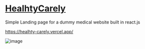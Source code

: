 # [HealhtyCarely](https://healhty-carely.vercel.app/)
Simple Landing page for a dummy medical website built in react.js

https://healhty-carely.vercel.app/

![image](https://github.com/jordaoqualho/HealhtyCarely/assets/50970557/24f2725c-8a2a-41ed-a66f-87d19f3a1b32)


